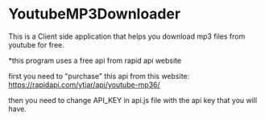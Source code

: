 # YoutubeMP3Downloader
 This is a Client side application that helps you download mp3 files from youtube for free.

 *this program uses a free api from rapid api website

 first you need to "purchase" this api from this website:
 https://rapidapi.com/ytjar/api/youtube-mp36/

 then you need to change API_KEY in api.js file with the api key that you will have.